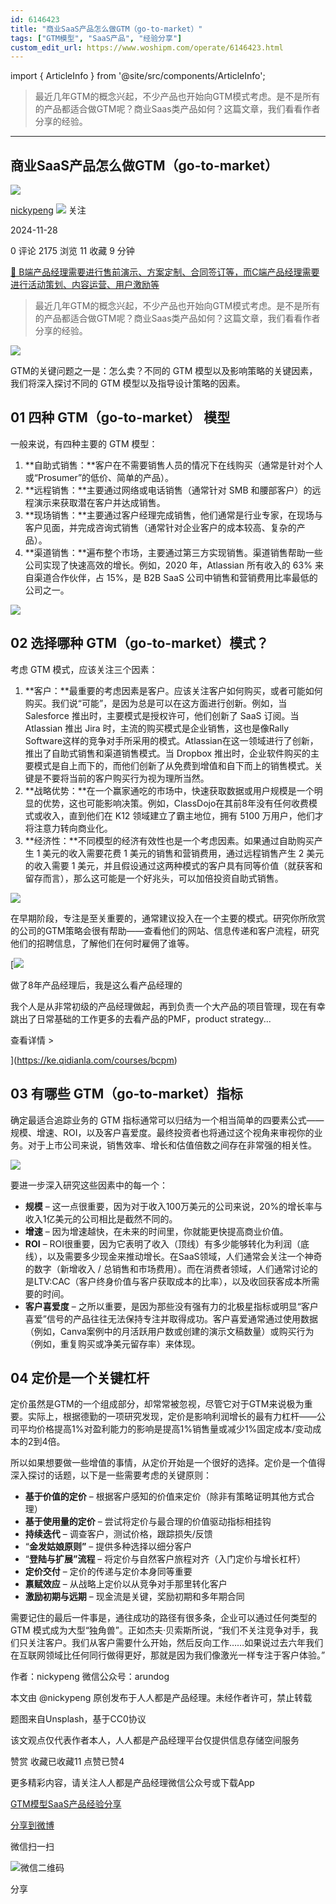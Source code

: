 ```yaml
---
id: 6146423
title: "商业SaaS产品怎么做GTM（go-to-market）"
tags: ["GTM模型", "SaaS产品", "经验分享"]
custom_edit_url: https://www.woshipm.com/operate/6146423.html
---
```

import { ArticleInfo } from '@site/src/components/ArticleInfo';

<ArticleInfo
    author="nickypeng"
    authorLink="https://www.woshipm.com/u/67840"
    published="2024-11-28"
    views={2175}
    comments={0}
    collects={11}
/>

> 最近几年GTM的概念兴起，不少产品也开始向GTM模式考虑。是不是所有的产品都适合做GTM呢？商业Saas类产品如何？这篇文章，我们看看作者分享的经验。

---

## 商业SaaS产品怎么做GTM（go-to-market）

[![](https://static.woshipm.com/view/woshipm_api_def_20230508183335_7493.png?imageView2/1/w/72/h/72/q/100)](https://www.woshipm.com/u/67840)

[nickypeng](https://www.woshipm.com/u/67840) ![](https://static.woshipm.com/tag/1101_1@2x.png) 关注

2024-11-28

0 评论 2175 浏览 11 收藏 9 分钟

[🔗 B端产品经理需要进行售前演示、方案定制、合同签订等，而C端产品经理需要进行活动策划、内容运营、用户激励等](https://ke.qidianla.com/courses/bcpm)

> 最近几年GTM的概念兴起，不少产品也开始向GTM模式考虑。是不是所有的产品都适合做GTM呢？商业Saas类产品如何？这篇文章，我们看看作者分享的经验。

![](https://image.woshipm.com/2023/04/17/897bf476-dcf5-11ed-897e-00163e0b5ff3.png)

GTM的关键问题之一是：怎么卖？不同的 GTM 模型以及影响策略的关键因素，我们将深入探讨不同的 GTM 模型以及指导设计策略的因素。

## 01 四种 GTM（go-to-market） 模型

一般来说，有四种主要的 GTM 模型：

1.  **自助式销售：**客户在不需要销售人员的情况下在线购买（通常是针对个人或“Prosumer”的低价、简单的产品）。
2.  **远程销售：**主要通过网络或电话销售（通常针对 SMB 和腰部客户）的远程演示来获取潜在客户并达成销售。
3.  **现场销售：**主要通过客户经理完成销售，他们通常是行业专家，在现场与客户见面，并完成咨询式销售（通常针对企业客户的成本较高、复杂的产品）。
4.  **渠道销售：**遍布整个市场，主要通过第三方实现销售。渠道销售帮助一些公司实现了快速高效的增长。例如，2020 年，Atlassian 所有收入的 63% 来自渠道合作伙伴，占 15%，是 B2B SaaS 公司中销售和营销费用比率最低的公司之一。

![](https://image.woshipm.com/2024/11/27/ee673298-ac7d-11ef-a499-00163e0b5ff3.png)

## 02 选择哪种 GTM（go-to-market）模式？

考虑 GTM 模式，应该关注三个因素：

1.  **客户：**最重要的考虑因素是客户。应该关注客户如何购买，或者可能如何购买。我们说“可能”，是因为总是可以在这方面进行创新。例如，当 Salesforce 推出时，主要模式是授权许可，他们创新了 SaaS 订阅。当 Atlassian 推出 Jira 时，主流的购买模式是企业销售，这也是像Rally Software这样的竞争对手所采用的模式。Atlassian在这一领域进行了创新，推出了自助式销售和渠道销售模式。当 Dropbox 推出时，企业软件购买的主要模式是自上而下的，而他们创新了从免费到增值和自下而上的销售模式。关键是不要将当前的客户购买行为视为理所当然。
2.  **战略优势：**在一个赢家通吃的市场中，快速获取数据或用户规模是一个明显的优势，这也可能影响决策。例如，ClassDojo在其前8年没有任何收费模式或收入，直到他们在 K12 领域建立了霸主地位，拥有 5100 万用户，他们才将注意力转向商业化。
3.  **经济性：**不同模型的经济有效性也是一个考虑因素。如果通过自助购买产生 1 美元的收入需要花费 1 美元的销售和营销费用，通过远程销售产生 2 美元的收入需要 1 美元，并且假设通过这两种模式的客户具有同等价值（就获客和留存而言），那么这可能是一个好兆头，可以加倍投资自助式销售。

![](https://image.woshipm.com/2024/11/27/895fc436-ac7e-11ef-a499-00163e0b5ff3.png)

在早期阶段，专注是至关重要的，通常建议投入在一个主要的模式。研究你所欣赏的公司的GTM策略会很有帮助——查看他们的网站、信息传递和客户流程，研究他们的招聘信息，了解他们在何时雇佣了谁等。

[![](https://image.woshipm.com/2023/08/02/bf59b8ba-30e4-11ee-88e7-00163e0b5ff3.png)

做了8年产品经理后，我是这么看产品经理的

我个人是从非常初级的产品经理做起，再到负责一个大产品的项目管理，现在有幸跳出了日常基础的工作更多的去看产品的PMF，product strategy...

查看详情 >

](https://ke.qidianla.com/courses/bcpm)

## 03 有哪些 GTM（go-to-market）指标

确定最适合追踪业务的 GTM 指标通常可以归结为一个相当简单的四要素公式——规模、增速、ROI，以及客户喜爱度。最终投资者也将通过这个视角来审视你的业务。对于上市公司来说，销售效率、增长和估值倍数之间存在非常强的相关性。

![](https://image.woshipm.com/2024/11/27/79c5af22-ac7e-11ef-b88c-00163e0b5ff3.png)

要进一步深入研究这些因素中的每一个：

*   **规模** – 这一点很重要，因为对于收入100万美元的公司来说，20%的增长率与收入1亿美元的公司相比是截然不同的。
*   **增速** – 因为增速越快，在未来的时间里，你就能更快提高商业价值。
*   **ROI** – ROI很重要，因为它表明了收入（顶线）有多少能够转化为利润（底线），以及需要多少现金来推动增长。在SaaS领域，人们通常会关注一个神奇的数字（新增收入 / 总销售和市场费用）。而在消费者领域，人们通常讨论的是LTV:CAC（客户终身价值与客户获取成本的比率），以及收回获客成本所需要的时间。
*   **客户喜爱度** – 之所以重要，是因为那些没有强有力的北极星指标或明显“客户喜爱”信号的产品往往无法保持专注并取得成功。客户喜爱通常通过使用数据（例如，Canva案例中的月活跃用户数或创建的演示文稿数量）或购买行为（例如，重复购买或净美元留存率）来体现。

## 04 定价是一个关键杠杆

定价虽然是GTM的一个组成部分，却常常被忽视，尽管它对于GTM来说极为重要。实际上，根据德勤的一项研究发现，定价是影响利润增长的最有力杠杆——公司平均价格提高1%对盈利能力的影响是提高1%销售量或减少1%固定成本/变动成本的2到4倍。

所以如果想要做一些增值的事情，从定价开始是一个很好的选择。定价是一个值得深入探讨的话题，以下是一些需要考虑的关键原则：

*   **基于价值的定价** – 根据客户感知的价值来定价（除非有策略证明其他方式合理）
*   **基于使用量的定价** – 尝试将定价与最合理的价值驱动指标相挂钩
*   **持续迭代** – 调查客户，测试价格，跟踪损失/反馈
*   “**金发姑娘原则”** – 提供多种选择以细分客户
*   “**登陆与扩展”流程** – 将定价与自然客户旅程对齐（入门定价与增长杠杆）
*   **定价交付** – 定价的传递与定价本身同等重要
*   **禀赋效应** – 从战略上定价以从竞争对手那里转化客户
*   **激励初期与远期** – 现金流是关键，奖励初期和多年期合同

需要记住的最后一件事是，通往成功的路径有很多条，企业可以通过任何类型的 GTM 模式成为大型“独角兽”。正如杰夫·贝索斯所说，“我们不关注竞争对手，我们只关注客户。我们从客户需要什么开始，然后反向工作……如果说过去六年我们在互联网领域比任何同行做得更好，那就是因为我们像激光一样专注于客户体验。”

作者：nickypeng 微信公众号：arundog

本文由 @nickypeng 原创发布于人人都是产品经理。未经作者许可，禁止转载

题图来自Unsplash，基于CC0协议

该文观点仅代表作者本人，人人都是产品经理平台仅提供信息存储空间服务

赞赏 收藏已收藏11 点赞已赞4

更多精彩内容，请关注人人都是产品经理微信公众号或下载App

[GTM模型](https://www.woshipm.com/tag/gtm%e6%a8%a1%e5%9e%8b)[SaaS产品](https://www.woshipm.com/tag/saas%e4%ba%a7%e5%93%81)[经验分享](https://www.woshipm.com/tag/%e7%bb%8f%e9%aa%8c%e5%88%86%e4%ba%ab)

[分享到微博](https://service.weibo.com/share/share.php?appkey=2775287854&title=商业SaaS产品怎么做GTM（go-to-market）&url=https://www.woshipm.com/operate/6146423.html&pic=https://image.woshipm.com/2023/04/17/897bf476-dcf5-11ed-897e-00163e0b5ff3.png)

微信扫一扫

![微信二维码](https://api.pwmqr.com/qrcode/create/?url=https://www.woshipm.com/operate/6146423.html)

分享
